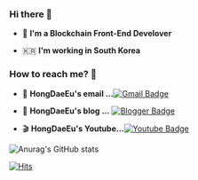 ### Hi there 👋   

 - 🎨 **I'm a Blockchain Front-End Develover**    

 - 🇰🇷  **I'm working in South Korea**

### How to reach me? 🤔

- 💌 **HongDaeEu's email ...**[![Gmail Badge](https://img.shields.io/badge/Gmail-EA5C2B?style=?flat-square&logo=Gmail&logoColor=white&link=mailto:aviate8@gmail.com)](mailto:aviate8@gmail.com)

- 📓 **HongDaeEu's blog ...** [![Blogger Badge](http://img.shields.io/badge/Blog-09B3AF?style=flat-square&logo=blogger&logoColor=white&link=https://pastelblockchain.tistory.com/)](https://pastelblockchain.tistory.com/)

- 🎬 **HongDaeEu's Youtube...**[![Youtube Badge](https://img.shields.io/badge/Youtube-ff0000?style=flat-square&logo=youtube&link=https://www.youtube.com/channel/UCqR1nqIT71MwtXiqkoD4HAg)](https://www.youtube.com/channel/UCqR1nqIT71MwtXiqkoD4HAg)     

![Anurag's GitHub stats](https://github-readme-stats.vercel.app/api?username=HongDaeEui&&show_icons=true&theme=vue)

[![Hits](https://hits.seeyoufarm.com/api/count/incr/badge.svg?url=https%3A%2F%2Fgithub.com%2FHongDaeEui&count_bg=%2379C83D&title_bg=%23555555&icon=&icon_color=%23E7E7E7&title=hits&edge_flat=false)](https://hits.seeyoufarm.com)
